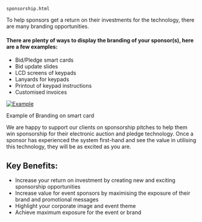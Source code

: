     sponsorship.html

To help sponsors get a return on their investments for the technology, there are many branding opportunities.

#### There are plenty of ways to display the branding of your sponsor(s), here are a few examples:

 - Bid/Pledge smart cards
 - Bid update slides
 - LCD screens of keypads
 - Lanyards for keypads
 - Printout of keypad instructions
 - Customised invoices

[ ![Example](/wp-content/uploads/2011/09/122-194x300.jpg)](/wp-content/uploads/2011/09/122.jpg)

Example of Branding on smart card

We are happy to support our clients on sponsorship pitches to help them win sponsorship for their electronic auction and pledge technology. Once a sponsor has experienced the system first-hand and see the value in utilising this technology, they will be as excited as you are.

## Key Benefits:

 - Increase your return on investment by creating new and exciting sponsorship opportunities
 - Increase value for event sponsors by maximising the exposure of their brand and promotional messages
 - Highlight your corporate image and event theme
 - Achieve maximum exposure for the event or brand
